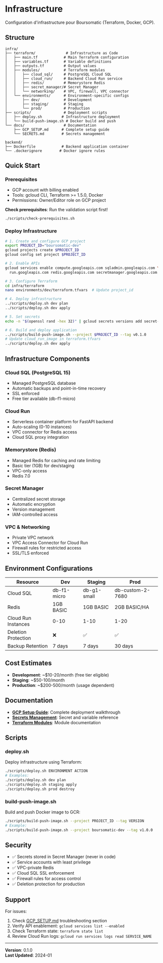# Infrastructure

Configuration d'infrastructure pour Boursomatic (Terraform, Docker, GCP).

## Structure

```
infra/
├── terraform/              # Infrastructure as Code
│   ├── main.tf            # Main Terraform configuration
│   ├── variables.tf       # Variable definitions
│   ├── outputs.tf         # Output values
│   ├── modules/           # Terraform modules
│   │   ├── cloud_sql/     # PostgreSQL Cloud SQL
│   │   ├── cloud_run/     # Backend Cloud Run service
│   │   ├── redis/         # Memorystore Redis
│   │   ├── secret_manager/# Secret Manager
│   │   └── networking/    # VPC, firewall, VPC connector
│   └── environments/      # Environment-specific configs
│       ├── dev/           # Development
│       ├── staging/       # Staging
│       └── prod/          # Production
├── scripts/               # Deployment scripts
│   ├── deploy.sh         # Infrastructure deployment
│   └── build-push-image.sh # Docker build and push
└── docs/                  # Documentation
    ├── GCP_SETUP.md      # Complete setup guide
    └── SECRETS.md        # Secrets management

backend/
├── Dockerfile            # Backend application container
└── .dockerignore        # Docker ignore rules
```

## Quick Start

### Prerequisites

- GCP account with billing enabled
- Tools: gcloud CLI, Terraform >= 1.5.0, Docker
- Permissions: Owner/Editor role on GCP project

**Check prerequisites**: Run the validation script first!
```bash
./scripts/check-prerequisites.sh
```

### Deploy Infrastructure

```bash
# 1. Create and configure GCP project
export PROJECT_ID="boursomatic-dev"
gcloud projects create $PROJECT_ID
gcloud config set project $PROJECT_ID

# 2. Enable APIs
gcloud services enable compute.googleapis.com sqladmin.googleapis.com \
  run.googleapis.com redis.googleapis.com secretmanager.googleapis.com

# 3. Configure Terraform
cd infra/terraform
nano environments/dev/terraform.tfvars  # Update project_id

# 4. Deploy infrastructure
../scripts/deploy.sh dev plan
../scripts/deploy.sh dev apply

# 5. Set secrets
echo -n "$(openssl rand -hex 32)" | gcloud secrets versions add secret-key-dev --data-file=-

# 6. Build and deploy application
../scripts/build-push-image.sh --project $PROJECT_ID --tag v0.1.0
# Update cloud_run_image in terraform.tfvars
../scripts/deploy.sh dev apply
```

## Infrastructure Components

### Cloud SQL (PostgreSQL 15)
- Managed PostgreSQL database
- Automatic backups and point-in-time recovery
- SSL enforced
- Free tier available (db-f1-micro)

### Cloud Run
- Serverless container platform for FastAPI backend
- Auto-scaling (0-10 instances)
- VPC connector for Redis access
- Cloud SQL proxy integration

### Memorystore (Redis)
- Managed Redis for caching and rate limiting
- Basic tier (1GB) for dev/staging
- VPC-only access
- Redis 7.0

### Secret Manager
- Centralized secret storage
- Automatic encryption
- Version management
- IAM-controlled access

### VPC & Networking
- Private VPC network
- VPC Access Connector for Cloud Run
- Firewall rules for restricted access
- SSL/TLS enforced

## Environment Configurations

| Resource | Dev | Staging | Prod |
|----------|-----|---------|------|
| Cloud SQL | db-f1-micro | db-g1-small | db-custom-2-7680 |
| Redis | 1GB BASIC | 1GB BASIC | 2GB BASIC/HA |
| Cloud Run Instances | 0-10 | 1-10 | 1-20 |
| Deletion Protection | ❌ | ✅ | ✅ |
| Backup Retention | 7 days | 7 days | 30 days |

## Cost Estimates

- **Development**: ~$10-20/month (free tier eligible)
- **Staging**: ~$50-100/month
- **Production**: ~$200-500/month (usage dependent)

## Documentation

- **[GCP Setup Guide](docs/GCP_SETUP.md)**: Complete deployment walkthrough
- **[Secrets Management](docs/SECRETS.md)**: Secret and variable reference
- **[Terraform Modules](terraform/README.md)**: Module documentation

## Scripts

### deploy.sh
Deploy infrastructure using Terraform:
```bash
./scripts/deploy.sh ENVIRONMENT ACTION
# Examples:
./scripts/deploy.sh dev plan
./scripts/deploy.sh staging apply
./scripts/deploy.sh prod destroy
```

### build-push-image.sh
Build and push Docker image to GCR:
```bash
./scripts/build-push-image.sh --project PROJECT_ID --tag VERSION
# Example:
./scripts/build-push-image.sh --project boursomatic-dev --tag v1.0.0
```

## Security

- ✅ Secrets stored in Secret Manager (never in code)
- ✅ Service accounts with least privilege
- ✅ VPC-private Redis
- ✅ Cloud SQL SSL enforcement
- ✅ Firewall rules for access control
- ✅ Deletion protection for production

## Support

For issues:
1. Check [GCP_SETUP.md](docs/GCP_SETUP.md) troubleshooting section
2. Verify API enablement: `gcloud services list --enabled`
3. Check Terraform state: `terraform state list`
4. Review Cloud Run logs: `gcloud run services logs read SERVICE_NAME`

---

**Version**: 0.1.0  
**Last Updated**: 2024-01
